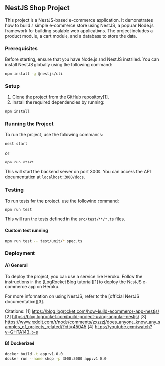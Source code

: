 ## NestJS Shop Project

This project is a NestJS-based e-commerce application. It demonstrates how to build a simple e-commerce store using NestJS, a popular Node.js framework for building scalable web applications. The project includes a product module, a cart module, and a database to store the data.

### Prerequisites

Before starting, ensure that you have Node.js and NestJS installed. You can install NestJS globally using the following command:

```bash
npm install -g @nestjs/cli
```

### Setup

1. Clone the project from the GitHub repository[1].
2. Install the required dependencies by running:

```bash
npm install
```

### Running the Project

To run the project, use the following commands:

```bash
nest start
```
or
```bash
npm run start
```

This will start the backend server on port 3000. You can access the API documentation at `localhost:3000/docs`.

### Testing

To run tests for the project, use the following command:

```bash
npm run test
```

This will run the tests defined in the `src/test/**/*.ts` files.

#### Custom test running

```bash
npm run test -- test/unit/*.spec.ts
```

### Deployment

#### A) General

To deploy the project, you can use a service like Heroku. Follow the instructions in the [LogRocket Blog tutorial][1] to deploy the NestJS e-commerce app on Heroku.

For more information on using NestJS, refer to the [official NestJS documentation][3].

Citations:
[1] https://blog.logrocket.com/how-build-ecommerce-app-nestjs/
[2] https://blog.logrocket.com/build-project-using-angular-nestjs/
[3] https://www.reddit.com/r/node/comments/zxzzzj/does_anyone_know_any_samples_of_projects_related/?rdt=45045
[4] https://youtube.com/watch?v=GHTA143_b-s


#### B) Dockerized

```bash
docker build -t app:v1.0.0 .
docker run --name shop -p 3000:3000 app:v1.0.0
```

